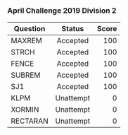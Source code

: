  ### April Challenge 2019 Division 2

| Question      | Status        | Score |
| ------------- |:-------------:| -----:|
| MAXREM        | Accepted      | 100   |
| STRCH         | Accepted      | 100   |
| FENCE         | Accepted      | 100   |
| SUBREM        | Accepted      | 100   |
| SJ1           | Accepted      | 100   |
| KLPM          | Unattempt     | 0     |
| XORMIN        | Unattempt     | 0     |
| RECTARAN      | Unattempt     | 0     |
